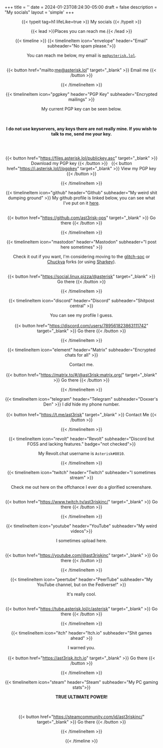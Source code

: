 +++
title = ''
date = 2024-01-23T08:24:30-05:00
draft = false
description = "My socials"
layout = 'simple'
+++

<div align="center" markdown>

{{< typeit 
  tag=h1
  lifeLike=true >}}
My socials
{{< /typeit >}}

{{< lead >}}Places you can reach me.{{< /lead >}}

{{< timeline >}}
{{< timelineItem icon="envelope" header="Email" subheader="No spam please.">}}

You can reach me below, my email is <code>me@asterisk.lol</code>.
<br><br>

{{< button href="mailto:me@asterisk.lol" target="_blank" >}}
Email me
{{< /button >}}

{{< /timelineItem >}}

{{< timelineItem icon="pgpkey" header="PGP Key" subheader="Encrypted mailings" >}}

My current PGP key can be seen below. 

<br><br>
<b>I do not use keyservers, any keys there are not really mine. If you wish to talk to me, send me your key.</b>

<br><br>

{{< button href="https://files.asterisk.lol/publickey.asc" target="_blank" >}}
Download my PGP key
{{< /button >}}
&nbsp;
{{< button href="https://i.asterisk.lol/l/pgpkey" target="_blank" >}}
View my PGP key
{{< /button >}}

{{< /timelineItem >}}

{{< timelineItem icon="github" header="Github" subheader="My weird shit dumping ground" >}}
My github profile is linked below, you can see what I've put on it <a href="/projects">here</a>.
<br><br>

{{< button href="https://github.com/ast3risk-ops" target="_blank" >}}
Go there
{{< /button >}}

{{< /timelineItem >}}

{{< timelineItem icon="mastodon" header="Mastodon" subheader="I post here sometimes" >}}

Check it out if you want, I'm considering moving to the <a href="https://glitch-soc.github.io/docs/" target="_blank" rel="noopener noreferrer">glitch-soc</a> or <a href="https://github.com/TheEssem/mastodon" target="_blank" rel="noopener noreferrer">Chuckya</a> forks (or using <a href="https://joinsharkey.org/" target="_blank" rel="noopener noreferrer">Sharkey</a>).
<br><br>

{{< button href="https://social.linux.pizza/@asterisk" target="_blank" >}}
Go there
{{< /button >}}

{{< /timelineItem >}}

{{< timelineItem icon="discord" header="Discord" subheader="Shitpost central" >}}

You can see my profile I guess.
<br><br>
{{< button href="https://discord.com/users/789561823863111742" target="_blank" >}}
Go there
{{< /button >}}

{{< /timelineItem >}}

{{< timelineItem icon="element" header="Matrix" subheader="Encrypted chats for all" >}}

Contact me.
<br><br>
{{< button href="https://matrix.to/#/@ast3risk:matrix.org/" target="_blank" >}}
Go there
{{< /button >}}

{{< /timelineItem >}}

{{< timelineItem icon="telegram" header="Telegram" subheader="Doxxer's Den" >}}
I <i>did</i> hide my phone number.
<br><br>
{{< button href="https://t.me/ast3risk" target="_blank" >}}
Contact Me
{{< /button >}}

{{< /timelineItem >}}

{{< timelineItem icon="revolt" header="Revolt" subheader="Discord but FOSS and lacking features." badge="not checked">}}

My Revolt.chat username is <code>Asterisk#8010</code>.

{{< /timelineItem >}}

{{< timelineItem icon="twitch" header="Twitch" subheader="I sometimes stream" >}}

Check me out here on the offchance I ever do a glorified screenshare.
<br><br>

{{< button href="https://www.twitch.tv/ast3riskinc/" target="_blank" >}}
Go there
{{< /button >}}

{{< /timelineItem >}}

{{< timelineItem icon="youtube" header="YouTube" subheader="My weird videos">}}

I sometimes upload here.
<br><br>

{{< button href="https://youtube.com/@ast3riskinc" target="_blank" >}}
Go there
{{< /button >}}

{{< /timelineItem >}}

{{< timelineItem icon="peertube" header="PeerTube" subheader="My YouTube channel, but on the Fediverse!" >}}

It's really cool.
<br><br>

{{< button href="https://tube.asterisk.lol/c/asterisk" target="_blank" >}}
Go there
{{< /button >}}

{{< /timelineItem >}}

{{< timelineItem icon="itch" header="Itch.io" subheader="Shit games ahead" >}}

I warned you.
<br><br>
{{< button href="https://ast3risk.itch.io" target="_blank" >}}
Go there
{{< /button >}}

{{< /timelineItem >}}

{{< timelineItem icon="steam" header="Steam" subheader="My PC gaming stats">}}

<b>TRUE ULTIMATE POWER!</b>

<br><br>
{{< button href="https://steamcommunity.com/id/ast3riskinc/" target="_blank" >}}
Go there
{{< /button >}}

{{< /timelineItem >}}

{{< /timeline >}}

</div>
